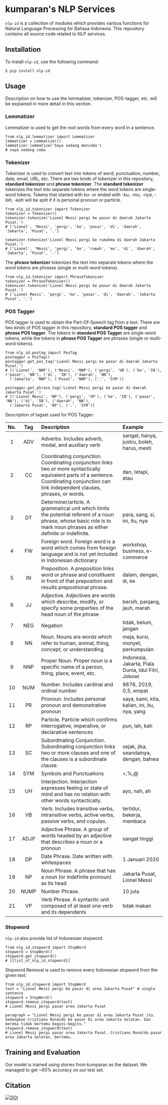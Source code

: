 # kumparan's NLP Services

`nlp-id` is a collection of modules which provides various functions for Natural Language Processing for Bahasa Indonesia. This repository contains all source code related to NLP services.

## Installation

To install `nlp-id`, use the following command:

    $ pip install nlp-id     


## Usage

Description on how to use the lemmatizer, tokenizer, POS-tagger, etc. will be explained in more detail in this section.

### Lemmatizer

Lemmatizer is used to get the root words from every word in a sentence.

    from nlp_id.lemmatizer import Lemmatizer 
    lemmatizer = Lemmatizer() 
    lemmatizer.lemmatize('Saya sedang mencoba') 
    # saya sedang coba 
    
### Tokenizer

Tokenizer is used to convert text into tokens of word, punctuation, number, date, email, URL, etc. 
There are two kinds of tokenizer in this repository, **standard tokenizer** and **phrase tokenizer**. 
The **standard tokenizer** tokenizes the text into separate tokens where the word tokens are single-word tokens.
Tokens that started with *ku-* or ended with *-ku*, *-mu*, *-nya*, *-lah*, *-kah* will be split if it is personal pronoun or particle.

    from nlp_id.tokenizer import Tokenizer 
    tokenizer = Tokenizer() 
    tokenizer.tokenize('Lionel Messi pergi ke pasar di daerah Jakarta Pusat.') 
    # ['Lionel', 'Messi', 'pergi', 'ke', 'pasar', 'di', 'daerah', 'Jakarta', 'Pusat', '.']

    tokenizer.tokenize('Lionel Messi pergi ke rumahmu di daerah Jakarta Pusat.') 
    # ['Lionel', 'Messi', 'pergi', 'ke', 'rumah', 'mu', 'di', 'daerah', 'Jakarta', 'Pusat', '.']
    
The **phrase tokenizer** tokenizes the text into separate tokens where the word tokens are phrases (single or multi-word tokens). 

    from nlp_id.tokenizer import PhraseTokenizer 
    tokenizer = PhraseTokenizer() 
    tokenizer.tokenize('Lionel Messi pergi ke pasar di daerah Jakarta Pusat.') 
    # ['Lionel Messi', 'pergi', 'ke', 'pasar', 'di', 'daerah', 'Jakarta Pusat', '.']
    
### POS Tagger

POS tagger is used to obtain the Part-Of-Speech tag from a text.
There are two kinds of POS tagger in this repository, **standard POS tagger** and **phrase POS tagger**. 
The tokens in **standard POS Tagger** are single-word tokens, while the tokens in **phrase POS Tagger** are phrases (single or multi-word tokens).

    from nlp_id.postag import PosTag
    postagger = PosTag() 
    postagger.get_pos_tag('Lionel Messi pergi ke pasar di daerah Jakarta Pusat.') 
    # [('Lionel', 'NNP'), ('Messi', 'NNP'), ('pergi', 'VB'), ('ke', 'IN'), ('pasar', 'NN'), ('di', 'IN'), ('daerah', 'NN'),  
      ('Jakarta', 'NNP'), ('Pusat', 'NNP'), ('.', 'SYM')]
    
    postagger.get_phrase_tag('Lionel Messi pergi ke pasar di daerah Jakarta Pusat.') 
    # [('Lionel Messi', 'NP'), ('pergi', 'VP'), ('ke', 'IN'), ('pasar', 'NN'), ('di', 'IN'), ('daerah', 'NN'), 
      ('Jakarta Pusat', 'NP'), ('.', 'SYM')]

    
Description of tagset used for POS Tagger:

| No. | Tag | Description | Example |
|:-----:|:-----:|:--------|:------------|
| 1 | ADV | Adverbs. Includes adverb, modal, and auxiliary verb | sangat, hanya, justru, boleh, harus, mesti|
| 2 | CC  | Coordinating conjunction. Coordinating conjunction links two or more syntactically equivalent parts of a sentence. Coordinating conjunction can link independent clauses, phrases, or words. | dan, tetapi, atau |
| 3 | DT  | Determiner/article. A grammatical unit which limits the potential referent of a noun phrase, whose basic role is to mark noun phrases as either definite or indefinite.| para, sang, si, ini, itu, nya |
| 4 | FW | Foreign word. Foreign word is a word which comes from foreign language and is not yet included in Indonesian dictionary| workshop, business, e-commerce |
| 5 | IN  | Preposition. A preposition links word or phrase and constituent in front of that preposition and results prepositional phrase. | dalam, dengan, di, ke|
| 6 | JJ | Adjective. Adjectives are words which describe, modify, or specify some properties of the head noun of the phrase | bersih, panjang, jauh, marah |
| 7 | NEG | Negation | tidak, belum, jangan |
| 8 | NN | Noun. Nouns are words which refer to human, animal, thing, concept, or understanding | meja, kursi, monyet, perkumpulan |
| 9 | NNP | Proper Noun. Proper noun is a specific name of a person, thing, place, event, etc. | Indonesia, Jakarta, Piala Dunia, Idul Fitri, Jokowi |
| 10 | NUM  | Number. Includes cardinal and ordinal number | 9876, 2019, 0,5, empat |
| 11 | PR  | Pronoun. Includes personal pronoun and demonstrative pronoun | saya, kami, kita, kalian, ini, itu, nya, yang |
| 12 | RP  | Particle. Particle which confirms interrogative, imperative, or declarative sentences | pun, lah, kah|
| 13 | SC  | Subordinating Conjunction. Subordinating conjunction links two or more clauses and one of the clauses is a subordinate clause. | sejak, jika, seandainya, dengan, bahwa |
| 14 | SYM | Symbols and Punctuations  | +,%,@ |
| 15 | UH | Interjection. Interjection expresses feeling or state of mind and has no relation with other words syntactically. | ayo, nah, ah|
| 16 | VB | Verb. Includes transitive verbs, intransitive verbs, active verbs, passive verbs, and copulas. | tertidur, bekerja, membaca |
| 17 | ADJP | Adjective Phrase. A group of words headed by an adjective that describes a noun or a pronoun | sangat tinggi |
| 18 | DP | Date Phrase. Date written with whitespaces | 1 Januari 2020 |
| 19 | NP | Noun Phrase. A phrase that has a noun (or indefinite pronoun) as its head | Jakarta Pusat, Lionel Messi |
| 20 | NUMP | Number Phrase.  | 10 juta |
| 21 | VP | Verb Phrase. A syntactic unit composed of at least one verb and its dependents | tidak makan |

### Stopword

`nlp-id` also provide list of Indonesian stopword.

    from nlp_id.stopword import StopWord 
    stopword = StopWord() 
    stopword.get_stopword() 
    # [{list_of_nlp_id_stopword}]    

Stopword Removal is used to remove every Indonesian stopword from the given text.

    from nlp_id.stopword import StopWord 
    text = "Lionel Messi pergi Ke pasar di area Jakarta Pusat" # single sentence
    stopword = StopWord() 
    stopword.remove_stopword(text)
    # Lionel Messi pergi pasar area Jakarta Pusat  
    
    paragraph = "Lionel Messi pergi Ke pasar di area Jakarta Pusat itu. Sedangkan Cristiano Ronaldo ke pasar Di area Jakarta Selatan. Dan mereka tidak bertemu begini-begitu."
    stopword.remove_stopword(text)
    # Lionel Messi pergi pasar area Jakarta Pusat. Cristiano Ronaldo pasar area Jakarta Selatan. bertemu.
    
## Training and Evaluation

Our model is trained using stories from kumparan as the dataset. We managed to get ~93% accuracy on our test set.
    
## Citation
[![DOI](https://zenodo.org/badge/DOI/10.5281/zenodo.4556870.svg)](https://doi.org/10.5281/zenodo.4556870)
